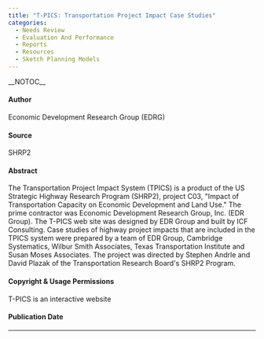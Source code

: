 ```yaml
---
title: "T-PICS: Transportation Project Impact Case Studies"
categories:
  - Needs Review
  - Evaluation And Performance
  - Reports
  - Resources
  - Sketch Planning Models
---
```


\_\_NOTOC\_\_

#### Author

Economic Development Research Group (EDRG)

#### Source

SHRP2

#### Abstract

The Transportation Project Impact System (TPICS) is a product of the US Strategic Highway Research Program (SHRP2), project C03, "Impact of Transportation Capacity on Economic Development and Land Use." The prime contractor was Economic Development Research Group, Inc. (EDR Group). The T-PICS web site was designed by EDR Group and built by ICF Consulting. Case studies of highway project impacts that are included in the TPICS system were prepared by a team of EDR Group, Cambridge Systematics, Wilbur Smith Associates, Texas Transportation Institute and Susan Moses Associates. The project was directed by Stephen Andrle and David Plazak of the Transportation Research Board's SHRP2 Program.

#### Copyright & Usage Permissions

T-PICS is an interactive website

#### Publication Date

------------------------------------------------------------------------

<comments />


